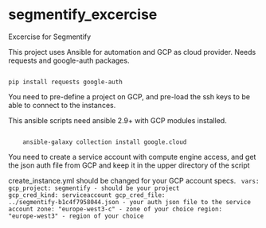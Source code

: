 # segmentify_excercise
Excercise for Segmentify


This project uses Ansible for automation and GCP as cloud provider. Needs requests and google-auth packages. 

<code>
pip install requests google-auth
</code>

You need to pre-define a project on GCP, and pre-load the ssh keys to be able to connect to the instances.

This ansible scripts need ansible 2.9+ with GCP modules installed.

<code>
	ansible-galaxy collection install google.cloud
</code>

You need to create a service account with compute engine access, and get the json auth file from GCP and keep it in the upper directory of the script

create_instance.yml should be changed for your GCP account specs.
<code>
	  vars:
      gcp_project: segmentify - should be your project
      gcp_cred_kind: serviceaccount
      gcp_cred_file: ../segmentify-b1c4f7958044.json - your auth json file to the service account
      zone: "europe-west3-c" - zone of your choice
      region: "europe-west3" - region of your choice
</code>

